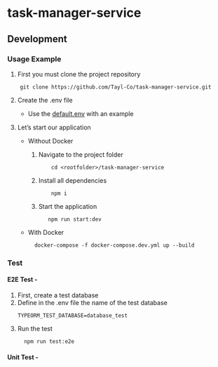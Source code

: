 # task-manager-service

## Development

### Usage Example
1. First you must clone the project repository
```console
    git clone https://github.com/Tayl-Co/task-manager-service.git
```
2. Create the .env file

   - Use the [default.env](./default.env) with an example


3. Let’s start our application
   
   - Without Docker
     1. Navigate to the project folder
        ```console
            cd <rootfolder>/task-manager-service
        ```
     2. Install all dependencies
        ```console
            npm i
        ```
     3. Start the application
         ```console
            npm run start:dev
        ```
   
   - With Docker
     ```console
       docker-compose -f docker-compose.dev.yml up --build
     ```
### Test

#### E2E Test -
   1. First, create a test database
   2. Define in the .env file the name of the test database
      ```console 
      TYPEORM_TEST_DATABASE=database_test
      ```
   3. Run the test
      ```console
        npm run test:e2e
      ```

#### Unit Test -

